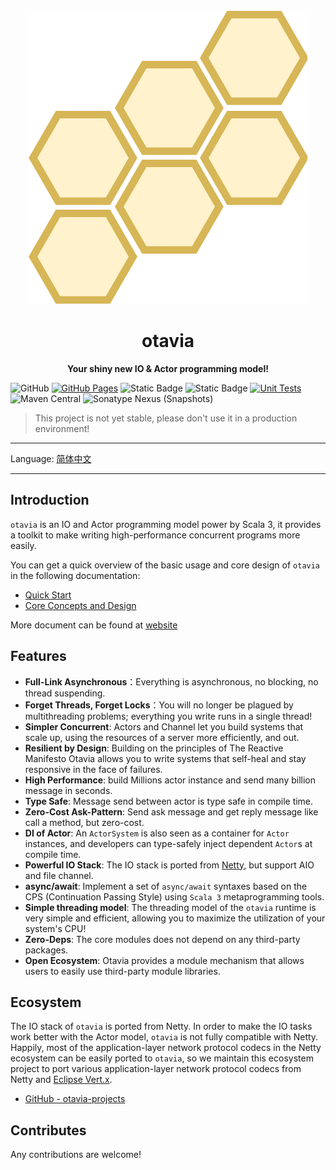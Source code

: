 <div align=center>
<img src="docs/_assets/images/logo.drawio.svg" alt="otavia" >
</div>
<h1 align=center>otavia</h1>

<p align=center ><b>Your shiny new IO & Actor programming model!</b></p>

![GitHub](https://img.shields.io/github/license/yankun1992/otavia)
[![GitHub Pages](https://github.com/otavia-projects/otavia/actions/workflows/gh-pages.yml/badge.svg)](https://otavia-projects.github.io/otavia/home.html)
![Static Badge](https://img.shields.io/badge/JDK-17%2B-blue)
![Static Badge](https://img.shields.io/badge/Scala-3.3-blue)
[![Unit Tests](https://github.com/otavia-projects/otavia/actions/workflows/unittest.yml/badge.svg)](https://github.com/otavia-projects/otavia/actions/workflows/unittest.yml)
![Maven Central](https://img.shields.io/maven-central/v/cc.otavia/otavia-runtime_3)
![Sonatype Nexus (Snapshots)](https://img.shields.io/nexus/s/cc.otavia/otavia-runtime_3?server=https%3A%2F%2Fs01.oss.sonatype.org)


> This project is not yet stable, please don't use it in a production environment!

<hr>

Language: [简体中文](./README.zh_cn.md)

<hr>

## Introduction

`otavia` is an IO and Actor programming model power by Scala 3, it provides a toolkit to make writing high-performance
concurrent programs more easily.

You can get a quick overview of the basic usage and core design of `otavia` in the following documentation:

- [Quick Start](./docs/_docs/quick_start.md)
- [Core Concepts and Design](./docs/_docs/core_concept.md)

More document can be found at [website](https://otavia.cc/home.html)

## Features

- **Full-Link Asynchronous**：Everything is asynchronous, no blocking, no thread suspending.
- **Forget Threads, Forget Locks**：You will no longer be plagued by multithreading problems; everything you write runs
  in a single thread!
- **Simpler Concurrent**: Actors and Channel let you build systems that scale up, using the resources of a server more
  efficiently, and out.
- **Resilient by Design**: Building on the principles of The Reactive Manifesto Otavia allows you to write systems that
  self-heal and stay responsive in the face of failures.
- **High Performance**: build Millions actor instance and send many billion message in seconds.
- **Type Safe**: Message send between actor is type safe in compile time.
- **Zero-Cost Ask-Pattern**: Send ask message and get reply message like call a method, but zero-cost.
- **DI of Actor**: An `ActorSystem` is also seen as a container for `Actor` instances, and developers can type-safely
  inject dependent `Actor`s at compile time.
- **Powerful IO Stack**: The IO stack is ported from [Netty](https://netty.io), but support AIO and file channel.
- **async/await**: Implement a set of `async/await` syntaxes based on the CPS (Continuation Passing Style)
  using `Scala 3` metaprogramming tools.
- **Simple threading model**: The threading model of the `otavia` runtime is very simple and efficient, allowing you to
  maximize the utilization of your system's CPU!
- **Zero-Deps**: The core modules does not depend on any third-party packages.
- **Open Ecosystem**: Otavia provides a module mechanism that allows users to easily use third-party module libraries.

## Ecosystem

The IO stack of `otavia` is ported from Netty. In order to make the IO tasks work better with the Actor model, `otavia`
is not fully compatible with Netty. Happily, most of the application-layer network protocol codecs in the Netty
ecosystem can be easily ported to `otavia`, so we maintain this ecosystem project to port various application-layer
network protocol codecs from Netty and [Eclipse Vert.x](https://vertx.io/).

- [GitHub - otavia-projects](https://github.com/otavia-projects)

## Contributes

Any contributions are welcome!